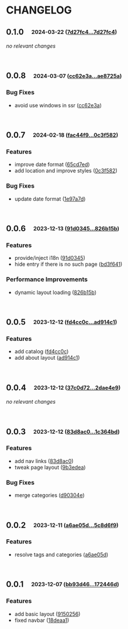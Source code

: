 # CHANGELOG

## **0.1.0**&emsp;<sub><sup>2024-03-22 ([7d27fc4...7d27fc4](https://github.com/yzx9/vitepress-theme-celesta/compare/7d27fc49a3f4b78b3e70bb15344e600cff6039cb...7d27fc49a3f4b78b3e70bb15344e600cff6039cb?diff=split))</sup></sub>

*no relevant changes*

<br>


## **0.0.8**&emsp;<sub><sup>2024-03-07 ([cc62e3a...ae8725a](https://github.com/yzx9/vitepress-theme-celesta/compare/cc62e3a410711ab34eb91672ef56bf17f4d86433...ae8725aa94d6de4d38cbb34f7ea63f905219e187?diff=split))</sup></sub>

### Bug Fixes

- avoid use windows in ssr ([cc62e3a](https://github.com/yzx9/vitepress-theme-celesta/commit/cc62e3a410711ab34eb91672ef56bf17f4d86433))

<br>


## **0.0.7**&emsp;<sub><sup>2024-02-18 ([fac44f9...0c3f582](https://github.com/yzx9/vitepress-theme-celesta/compare/fac44f96a3b9d544228d27b74134e95f94b8032d...0c3f5822c32f69bd3dc146bfdaac29b36cf656bf?diff=split))</sup></sub>

### Features

- improve date format ([65cd7ed](https://github.com/yzx9/vitepress-theme-celesta/commit/65cd7ed62f8403d03f8b51876ced59261c97ab54))
- add location and improve styles ([0c3f582](https://github.com/yzx9/vitepress-theme-celesta/commit/0c3f5822c32f69bd3dc146bfdaac29b36cf656bf))

### Bug Fixes

- update date format ([1e97a7d](https://github.com/yzx9/vitepress-theme-celesta/commit/1e97a7df37ba3d4367690ff9f8bec46d433a5da6))

<br>


## **0.0.6**&emsp;<sub><sup>2023-12-13 ([91d0345...826b15b](https://github.com/yzx9/vitepress-theme-celesta/compare/91d0345533cc56dc2d68f714e1609d9f8f5122bb...826b15b41c42a9400ec7aaf04805469e6e3866a3?diff=split))</sup></sub>

### Features
* provide/inject i18n ([91d0345](https://github.com/yzx9/vitepress-theme-celesta/commit/91d0345533cc56dc2d68f714e1609d9f8f5122bb))
* hide entry if there is no such page ([bd3f641](https://github.com/yzx9/vitepress-theme-celesta/commit/bd3f641a139fb937e6d9b856ab04d42662122eb9))

### Performance Improvements
* dynamic layout loading ([826b15b](https://github.com/yzx9/vitepress-theme-celesta/commit/826b15b41c42a9400ec7aaf04805469e6e3866a3))

<br>


## **0.0.5**&emsp;<sub><sup>2023-12-12 ([fd4cc0c...ad914c1](https://github.com/yzx9/vitepress-theme-celesta/compare/fd4cc0cebe3c8362a1e8d1508908400d6efb166d...ad914c15d83a89f36c9f8689dab5e335e59f794a?diff=split))</sup></sub>

### Features
* add catalog ([fd4cc0c](https://github.com/yzx9/vitepress-theme-celesta/commit/fd4cc0cebe3c8362a1e8d1508908400d6efb166d))
* add about layout ([ad914c1](https://github.com/yzx9/vitepress-theme-celesta/commit/ad914c15d83a89f36c9f8689dab5e335e59f794a))

<br>


## **0.0.4**&emsp;<sub><sup>2023-12-12 ([37c0d72...2dae4e9](https://github.com/yzx9/vitepress-theme-celesta/compare/37c0d72784a99c9ed606fa7655ed609278d21318...2dae4e9b42829f0ac490455dbf0a367e6b2bf456?diff=split))</sup></sub>

*no relevant changes*

<br>


## **0.0.3**&emsp;<sub><sup>2023-12-12 ([83d8ac0...1c364bd](https://github.com/yzx9/vitepress-theme-celesta/compare/83d8ac0e5d3777a7f3739447255b649efce7877f...1c364bdeb92c4e93699891f623833b0ed4b69fc7?diff=split))</sup></sub>

### Features
* add nav links ([83d8ac0](https://github.com/yzx9/vitepress-theme-celesta/commit/83d8ac0e5d3777a7f3739447255b649efce7877f))
* tweak page layout ([9b3edea](https://github.com/yzx9/vitepress-theme-celesta/commit/9b3edeac7ccd30f1961dc0046a4ba7bec18eb867))

### Bug Fixes
* merge categories ([d90304e](https://github.com/yzx9/vitepress-theme-celesta/commit/d90304ebdb4de9e2660b1614d385ded6749738c1))

<br>


## **0.0.2**&emsp;<sub><sup>2023-12-11 ([a6ae05d...5c8d6f9](https://github.com/yzx9/vitepress-theme-celesta/compare/a6ae05d58bcf7175f39395438f8f880d67b2aa75...5c8d6f91d6b6bcefb23b0000ac0862d7fd802bca?diff=split))</sup></sub>

### Features
* resolve tags and categories ([a6ae05d](https://github.com/yzx9/vitepress-theme-celesta/commit/a6ae05d58bcf7175f39395438f8f880d67b2aa75))

<br>


## **0.0.1**&emsp;<sub><sup>2023-12-07 ([bb93d46...172446d](https://github.com/yzx9/vitepress-theme-celesta/compare/bb93d465db430d7f77cde80f8ee6a829976c303c...172446d25e4006693e208e21d47882ab7c013198?diff=split))</sup></sub>

### Features
* add basic layout ([9150256](https://github.com/yzx9/vitepress-theme-celesta/commit/91502566f6be8b7a33ba700db9fc920fa0e05a98))
* fixed navbar ([18deaa1](https://github.com/yzx9/vitepress-theme-celesta/commit/18deaa10b9b155f4172017e57f8b915afa63bc7c))

<br>
